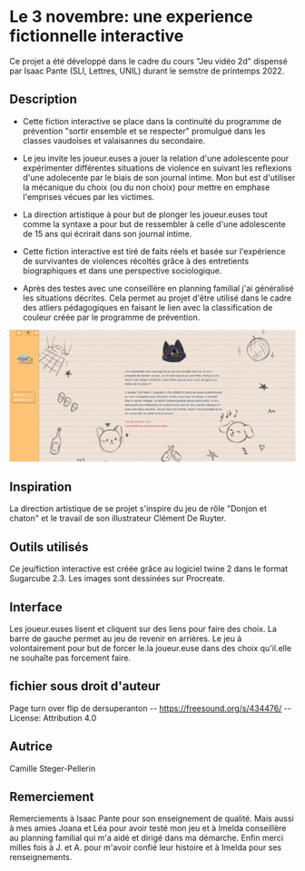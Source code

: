 # Le 3 novembre: une experience fictionnelle interactive
Ce projet a été développé dans le cadre du cours "Jeu vidéo 2d" dispensé par Isaac Pante (SLI, Lettres, UNIL) durant le semstre de printemps 2022.

## Description
- Cette fiction interactive se place dans la continuité du programme de prévention "sortir ensemble et se respecter" promulgué dans les classes vaudoises et valaisannes du secondaire. 

- Le jeu invite les joueur.euses a jouer la relation d'une adolescente pour expérimenter différentes situations de violence en suivant les reflexions d'une adolecente par le biais de son journal intime. Mon but est d'utiliser la mécanique du choix (ou du non choix) pour mettre en emphase l'emprises vécues par les victimes. 

- La direction artistique à pour but de plonger les joueur.euses tout comme la syntaxe a pour but de ressembler à celle d'une adolescente de 15 ans qui écrirait dans son journal intime.

- Cette fiction interactive est tiré de faits réels et basée sur l'expérience de survivantes de violences récoltés grâce à des entretients biographiques et dans une perspective sociologique. 

- Après des testes avec une conseillère en planning familial j'ai généralisé les situations décrites. Cela permet au projet d'être utilisé dans le cadre des atliers pédagogiques en faisant le lien avec la classification de couleur créée par le programme de prévention.

![Capture de jeu](ReadMe/CaptureJeu1.png)

## Inspiration
La direction artistique de se projet s'inspire du jeu de rôle "Donjon et chaton" et le travail de son illustrateur Clément De Ruyter.

## Outils utilisés 
Ce jeu/fiction interactive est créée grâce au logiciel twine 2 dans le format Sugarcube 2.3.
Les images sont dessinées sur Procreate.

## Interface
Les joueur.euses lisent et cliquent sur des liens pour faire des choix. La barre de gauche permet au jeu de revenir en arrières. Le jeu à volontairement pour but de forcer le.la joueur.euse dans des choix qu'il.elle ne souhaîte pas forcement faire.

## fichier sous droit d'auteur
Page turn over flip de dersuperanton -- https://freesound.org/s/434476/ -- License: Attribution 4.0

## Autrice
Camille Steger-Pellerin

## Remerciement
Remerciements à Isaac Pante pour son enseignement de qualité.
Mais aussi à mes amies Joana et Léa pour avoir testé mon jeu et à Imelda conseillère au planning familial qui m'a aidé et dirigé dans ma démarche.
Enfin merci milles fois à J. et A. pour m'avoir confié leur histoire et à Imelda pour ses renseignements. 
